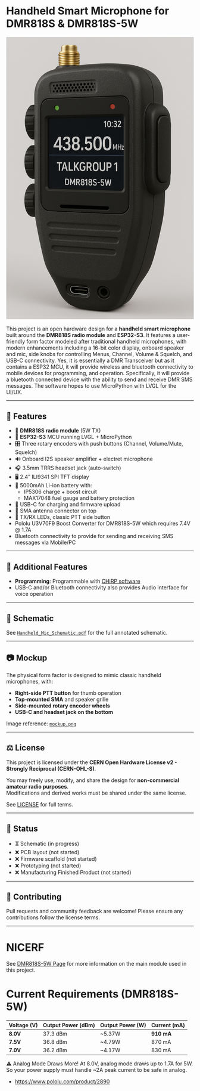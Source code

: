 # Handheld Smart Microphone for DMR818S & DMR818S-5W

![Mockup of handheld microphone](mockup.png)

This project is an open hardware design for a **handheld smart microphone** built around the **DMR818S radio module** and **ESP32-S3**. It features a user-friendly form factor modeled after traditional handheld microphones, with modern enhancements including a 16-bit color display, onboard speaker and mic, side knobs for controlling Menus, Channel, Volume & Squelch, and USB-C connectivity.  Yes, it is essentially a DMR Transceiver but as it contains a ESP32 MCU, it will provide wireless and bluetooth connectivity to mobile devices for programming, and operation.  Specifically, it will provide a bluetooth connected device with the ability to send and receive DMR SMS messages.  The software hopes to use MicroPython with LVGL for the UI/UX.

---

## 🔧 Features

- 📡 **DMR818S radio module** (5W TX)
- 🧠 **ESP32-S3** MCU running LVGL + MicroPython
- 🎛️ Three rotary encoders with push buttons (Channel, Volume/Mute, Squelch)
- 🔊 Onboard I2S speaker amplifier + electret microphone
- 🎧 3.5mm TRRS headset jack (auto-switch)
- 🖥️ 2.4” ILI9341 SPI TFT display
- 🔋 5000mAh Li-ion battery with:
  - IP5306 charge + boost circuit
  - MAX17048 fuel gauge and battery protection
- 🔌 USB-C for charging and firmware upload
- 📶 SMA antenna connector on top
- 🚨 TX/RX LEDs, classic PTT side button
- Pololu U3V70F9 Boost Converter for DMR818S-5W which requires 7.4V @ 1.7A
- Bluetooth connectivity to provide for sending and receiving SMS messages via Mobile/PC

---

## 🔧 Additional Features

- **Programming**: Programmable with [CHiRP software](https://chirpmyradio.com/projects/chirp/wiki/Home)
- USB-C and/or Bluetooth connectivity also provides Audio interface for voice operation

---

## 📄 Schematic

See [`Handheld_Mic_Schematic.pdf`](Handheld_Mic_Schematic.pdf) for the full annotated schematic.

---

## 📷 Mockup

The physical form factor is designed to mimic classic handheld microphones, with:
- **Right-side PTT button** for thumb operation
- **Top-mounted SMA** and speaker grille
- **Side-mounted rotary encoder wheels**
- **USB-C and headset jack on the bottom**

Image reference: [`mockup.png`](mockup.png)

---

## ⚖️ License

This project is licensed under the **CERN Open Hardware License v2 - Strongly Reciprocal (CERN-OHL-S)**.

You may freely use, modify, and share the design for **non-commercial amateur radio purposes**.  
Modifications and derived works must be shared under the same license.

See [LICENSE](https://ohwr.org/cern_ohl_s_v2.txt) for full terms.

---

## 🚀 Status

- ⏳ Schematic (in progress)
- ❌ PCB layout (not started)
- ❌ Firmware scaffold (not started)
- ❌ Prototyping (not started)
- ❌ Manufacturing Finished Product (not started)

---

## 🤝 Contributing

Pull requests and community feedback are welcome! Please ensure any contributions follow the license terms.

---

# NICERF

See [DMR818S-5W Page](https://www.nicerf.com/walkie-talkie-module/dmr818S-5w.html) for more information on the main module used in this project.

# Current Requirements (DMR818S-5W)

| Voltage (V) | Output Power (dBm) | Output Power (W) | Current (mA) |
| ----------- | ------------------ | ---------------- | ------------ |
| **8.0V**    | 37.3 dBm           | \~5.37W          | **910 mA**   |
| **7.5V**    | 36.8 dBm           | \~4.79W          | 870 mA       |
| **7.0V**    | 36.2 dBm           | \~4.17W          | 830 mA       |

⚠️ Analog Mode Draws More!
At 8.0V, analog mode draws up to 1.7A for 5W.
So your power supply must handle ~2A peak current to be safe in analog.

- https://www.pololu.com/product/2890
